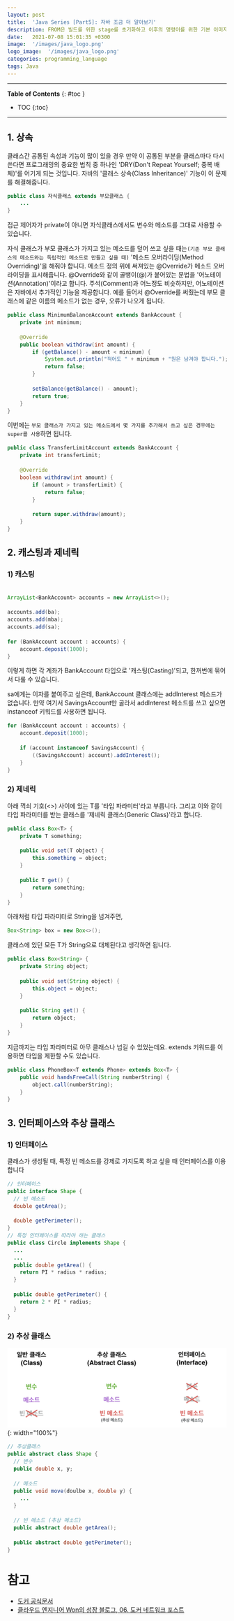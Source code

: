 ```yaml
---
layout: post
title:  'Java Series [Part5]: 자바 조금 더 알아보기'
description: FROM은 빌드를 위한 stage를 초기화하고 이후의 명령어를 위한 기본 이미지를 만듭니다.
date:   2021-07-08 15:01:35 +0300
image:  '/images/java_logo.png'
logo_image:  '/images/java_logo.png'
categories: programming_language
tags: Java
---
```

---

**Table of Contents**
{: #toc }
*  TOC
{:toc}

---


## 1. 상속  

클래스간 공통된 속성과 기능이 많이 있을 경우 만약 이 공통된 부분을 클래스마다 다시 쓴다면 프로그래밍의 중요한 법칙 중 하나인 'DRY(Don't Repeat Yourself; 중복 배체)'를 어기게 되는 것입니다. 자바의 '클래스 상속(Class Inheritance)' 기능이 이 문제를 해결해줍니다.  

```java
public class 자식클래스 extends 부모클래스 {
    ...
}
```

접근 제어자가 private이 아니면 자식클래스에서도 변수와 메소드를 그대로 사용할 수 있습니다.  

자식 클래스가 부모 클래스가 가지고 있는 메소드를 덮어 쓰고 싶을 때는`(기존 부모 클래스의 메소드와는 독립적인 메소드로 만들고 싶을 때)` '메소드 오버라이딩(Method Overriding)'을 해줘야 합니다. 메소드 정의 위에 써져있는 @Override가 메소드 오버라이딩을 표시해줍니다. @Override와 같이 골뱅이(@)가 붙어있는 문법을 '어노테이션(Annotation)'이라고 합니다. 주석(Comment)과 어느정도 비슷하지만, 어노테이션은 자바에서 추가적인 기능을 제공합니다. 예를 들어서 @Override를 써줬는데 부모 클래스에 같은 이름의 메소드가 없는 경우, 오류가 나오게 됩니다.  

```java
public class MinimumBalanceAccount extends BankAccount {
    private int minimum;

    @Override
    public boolean withdraw(int amount) {
        if (getBalance() - amount < minimum) {
            System.out.println("적어도 " + minimum + "원은 남겨야 합니다.");
            return false;
        }

        setBalance(getBalance() - amount);
        return true;
    }
}
```  

이번에는 `부모 클래스가 가지고 있는 메소드에서 몇 가지를 추가해서 쓰고 싶은 경우에는 super를 사용`하면 됩니다.

```java
public class TransferLimitAccount extends BankAccount {
    private int transferLimit;

    @Override
    boolean withdraw(int amount) {
        if (amount > transferLimit) {
            return false;
        }

        return super.withdraw(amount);
    }
}  
```


## 2. 캐스팅과 제네릭

### 1) 캐스팅  

```java

ArrayList<BankAccount> accounts = new ArrayList<>();

accounts.add(ba);
accounts.add(mba);
accounts.add(sa);

for (BankAccount account : accounts) {
    account.deposit(1000);
}
```  
이렇게 하면 각 계좌가 BankAccount 타입으로 '캐스팅(Casting)'되고, 한꺼번에 묶어서 다룰 수 있습니다.  

sa에게는 이자를 붙여주고 싶은데, BankAccount 클래스에는 addInterest 메소드가 없습니다. 만약 여기서 SavingsAccount만 골라서 addInterest 메소드를 쓰고 싶으면 instanceof 키워드를 사용하면 됩니다.  

```java
for (BankAccount account : accounts) {
    account.deposit(1000);

    if (account instanceof SavingsAccount) {
        ((SavingsAccount) account).addInterest();
    }
}
```

### 2) 제네릭  

아래 꺽쇠 기호(<>) 사이에 있는 T를 '타입 파라미터'라고 부릅니다. 그리고 이와 같이 타입 파라미터를 받는 클래스를 '제네릭 클래스(Generic Class)'라고 합니다.  

```java
public class Box<T> {
    private T something;

    public void set(T object) { 
        this.something = object;
    }

    public T get() {
        return something;
    }
}
```

아래처럼 타입 파라미터로 String을 넘겨주면,  

```java
Box<String> box = new Box<>();
```  

클래스에 있던 모든 T가 String으로 대체된다고 생각하면 됩니다.  

```java
public class Box<String> {
    private String object;

    public void set(String object) {
        this.object = object;
    }

    public String get() {
        return object;
    }
}
```

지금까지는 타입 파라미터로 아무 클래스나 넘길 수 있었는데요. extends 키워드를 이용하면 타입을 제한할 수도 있습니다.  

```java
public class PhoneBox<T extends Phone> extends Box<T> {
    public void handsFreeCall(String numberString) {
        object.call(numberString);
    }
}
```


## 3. 인터페이스와 추상 클래스

### 1) 인터페이스

클래스가 생성될 때, 특정 빈 메소드를 강제로 가지도록 하고 싶을 때 인터페이스를 이용합니다  

```java
// 인터페이스
public interface Shape {
  // 빈 메소드
  double getArea();

  double getPerimeter();
}
// 특정 인터페이스를 따라야 하는 클래스
public class Circle implements Shape {
  ...
  ...
  public double getArea() {
    return PI * radius * radius;
  }

  public double getPerimeter() {
    return 2 * PI * radius;
  }
}
```  

### 2) 추상 클래스  

![](/images/java_3.png){: width="100%"}  

```java
// 추상클래스
public abstract class Shape {
  // 변수
  public double x, y;

  // 메소드
  public void move(doulbe x, double y) {
    ...
  }

  // 빈 메소드 (추상 메소드)
  public abstract double getArea();

  public abstract double getPerimeter();
}

```


# 참고
- [도커 공식문서](https://docs.docker.com/network/)
- [클라우드 엔지니어 Won의 성장 블로그, 06. 도커 네트워크 포스트](https://captcha.tistory.com/70)